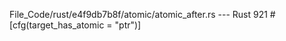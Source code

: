 File_Code/rust/e4f9db7b8f/atomic/atomic_after.rs --- Rust
                                                                                                                                                           921 #[cfg(target_has_atomic = "ptr")]

